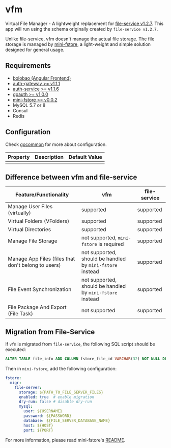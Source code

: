 # vfm

Virtual File Manager - A lightweight replacement for [file-service v1.2.7](https://github.com/CurtisNewbie/file-server/tree/v1.2.7). This app will run using the schema originally created by `file-service v1.2.7`.

Unlike file-service, vfm doesn't manage the actual file storage. The file storage is managed by [mini-fstore](https://github.com/CurtisNewbie/mini-fstore), a light-weight and simple solution designed for general usage.

## Requirements

- [bolobao (Angular Frontend)](https://github.com/curtisnewbie/bolobao)
- [auth-gateway >= v1.1.1](https://github.com/CurtisNewbie/auth-gateway/tree/v1.1.1)
- [auth-service >= v1.1.6](https://github.com/CurtisNewbie/auth-service/tree/v1.1.6)
- [goauth >= v1.0.0](https://github.com/CurtisNewbie/goauth/tree/v1.0.0)
- [mini-fstore >= v0.0.2](https://github.com/CurtisNewbie/mini-fstore/tree/v0.0.2)
- MySQL 5.7 or 8
- Consul
- Redis

## Configuration

Check [gocommon](https://github.com/curtisnewbie/gocommon) for more about configuration.

| Property | Description | Default Value |
|----------|-------------|---------------|
|          |             |               |

## Difference between vfm and file-service

| Feature/Functionality                               | vfm                                                       | file-service |
|-----------------------------------------------------|-----------------------------------------------------------|--------------|
| Manage User Files (virtually)                       | supported                                                 | supported    |
| Virtual Folders (VFolders)                          | supported                                                 | supported    |
| Virtual Directories                                 | supported                                                 | supported    |
| Manage File Storage                                 | not supported, `mini-fstore` is required                  | supported    |
| Manage App Files (files that don't belong to users) | not supported, should be handled by `mini-fstore` instead | supported    |
| File Event Synchronization                          | not supported, should be handled by `mini-fstore` instead | supported    |
| File Package And Export (File Task)                 | not supported                                             | supported    |

## Migration from File-Service

If `vfm` is migrated from `file-service`, the following SQL script should be executed:

```sql
ALTER TABLE file_info ADD COLUMN fstore_file_id VARCHAR(32) NOT NULL DEFAULT '' COMMENT 'mini-fstore file id';
```

Then in `mini-fstore`, add the following configuration:

```yaml
fstore:
  migr:
    file-server:
      storage: ${PATH_TO_FILE_SERVER_FILES}
      enabled: true  # enable migration
      dry-run: false # disable dry-run
      mysql:
        user: ${USERNAME}
        password: ${PASSWORD}
        database: ${FILE_SERVER_DATABASE_NAME}
        host: ${HOST}
        port: ${PORT}
```

For more information, please read mini-fstore's [README](https://github.com/CurtisNewbie/mini-fstore).
